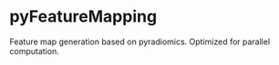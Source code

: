 # pyFeatureMapping
Feature map generation based on pyradiomics. Optimized for parallel computation.
